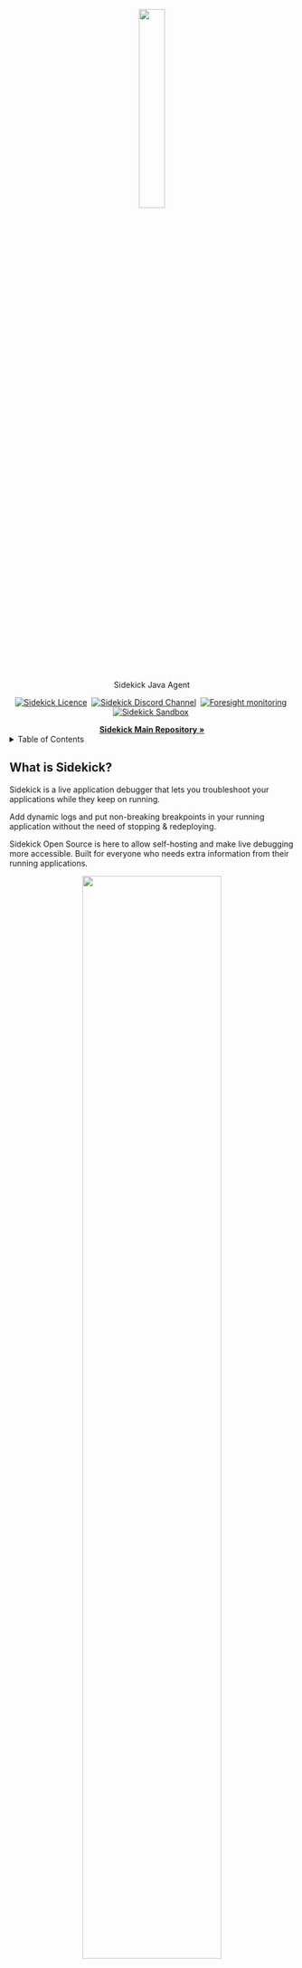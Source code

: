 <p align="center">
  <img width="30%" height="30%" src="https://4750167.fs1.hubspotusercontent-na1.net/hubfs/4750167/Sidekick%20OS%20repo/logo-1.png">
</p>
<p align="center">
  Sidekick Java Agent
</p>

<p align="center">
    <a href="https://github.com/runsidekick/sidekick" target="_blank"><img src="https://img.shields.io/github/license/runsidekick/sidekick?style=for-the-badge" alt="Sidekick Licence" /></a>&nbsp;
    <a href="https://www.runsidekick.com/discord-invitation?utm_source=sidekick-java-readme" target="_blank"><img src="https://img.shields.io/discord/958745045308174416?style=for-the-badge&logo=discord&label=DISCORD" alt="Sidekick Discord Channel" /></a>&nbsp;
    <a href="https://www.runforesight.com?utm_source=sidekick-java-readme" target="_blank"><img src="https://img.shields.io/badge/Monitored%20by-Foresight-%239900F0?style=for-the-badge" alt="Foresight monitoring" /></a>&nbsp;
    <a href="https://app.runsidekick.com/sandbox?utm_source=sidekick-java-readme" target="_blank"><img src="https://img.shields.io/badge/try%20in-sandbox-brightgreen?style=for-the-badge" alt="Sidekick Sandbox" /></a>&nbsp;
    
</p>

<a name="readme-top"></a>

<div align="center">
    <a href="https://github.com/runsidekick/sidekick"><strong>Sidekick Main Repository »</strong></a>
</div>

<!-- TABLE OF CONTENTS -->
<details>
  <summary>Table of Contents</summary>
  <ol>
    <li>
      <a href="#what-is-sidekick">What is Sidekick?</a>
      <ul>
        <li><a href="#sidekick-actions">Sidekick Actions</a></li>
      </ul>
    </li>
    <li>
      <a href="#sidekick-java-agent">Sidekick Java Agent</a>
    </li>
    <li>
      <a href="#usage">Usage</a>
      <ul>
        <li><a href="#supported-jvms-and-languages">Supported JVMs and Languages</a></li>
      </ul>
      <ul>
        <li><a href="#download-the-agent">Download the Agent</a></li>
      </ul>
    </li>
    <li>
      <a href="#build">Build the agent</a>
      <ul>
        <li><a href="#prerequisites">Prerequisites</a></li>
      </ul>
      <ul>
        <li><a href="#build-command">Build command</a></li>
      </ul>
    </li>
    <li>
      <a href="#official-sidekick-agents">Official Sidekick Agents</a>
    </li>
    <li>
      <a href="#resources">Resources</a>
    </li>
    <li><a href="#questions-problems-suggestions">Questions? Problems? Suggestions?</a></li>
    <li><a href="#contact">Contact</a></li>
  </ol>
</details>

## What is Sidekick?
Sidekick is a live application debugger that lets you troubleshoot your applications while they keep on running.

Add dynamic logs and put non-breaking breakpoints in your running application without the need of stopping & redeploying.

Sidekick Open Source is here to allow self-hosting and make live debugging more accessible. Built for everyone who needs extra information from their running applications. 
<p align="center">
  <img width="70%" height="70%" src="https://4750167.fs1.hubspotusercontent-na1.net/hubfs/4750167/Sidekick%20OS%20repo/HowSidekickWorks.gif">
</p>


##### Sidekick Actions:
Sidekick has two major actions; Tracepoints & Logpoints.

- A **tracepoint** is a non-breaking remote breakpoint. In short, it takes a snapshot of the variables when the code hits that line.
- **Logpoints** open the way for dynamic(on-demand) logging to Sidekick users. Replacing traditional logging with dynamic logging has the potential to lower stage sizes, costs, and time for log searching while adding the ability to add new logpoints without editing the source code, redeploying, or restarting the application.

Supported runtimes: Java, Python, Node.js

To learn more about Sidekick features and capabilities, see our [web page.](https://www.runsidekick.com/?utm_source=sidekick-java-readme)

<p align="center">
  <a href="https://app.runsidekick.com/sandbox?utm_source=github&utm_medium=readme" target="_blank"><img width="345" height="66" src="https://4750167.fs1.hubspotusercontent-na1.net/hubfs/4750167/Sidekick%20OS%20repo/try(1)%201.png"></a>
</p>

<p align="center">
  <a href="https://www.runsidekick.com/discord-invitation?utm_source=sidekick-java-readme" target="_blank"><img width="40%" height="40%" src="https://4750167.fs1.hubspotusercontent-na1.net/hubfs/4750167/Sidekick%20OS%20repo/joindiscord.png"></a>
</p>
<div align="center">
    <a href="https://www.runsidekick.com/?utm_source=sidekick-java-readme"><strong>Learn More »</strong></a>
</div>
<p align="right">(<a href="#readme-top">back to top</a>)</p>


## Sidekick Java Agent

Sidekick Java agent allows you inject trace points (non-breaking breakpoints) and log points dynamically to capture call stack snapshots (with variables) and add log messages on the fly without code modification, re-build and re-deploy. So it helps you, your team and organization to reduce MTTR (Minimum Time to Repair/Resolve).

To achieve this, Sidekick Java agent has nothing to do with JDWP (Java Debug Wire Protocol), as it doesn't suspend the code execution, but hooks into code execution at application layer by bytecode instrumentation. Under the hood, Sidekick agent
- injects its hook call into the specified line at bytecode level 
- intercepts the code execution just before the specified line
- captures callstack snapshot (for trace point) or prints dynamic log message (for log point) 
- creates event to be sent asynchronously
- and then lets the code execution continue

Here, to keep Sidekick agent overhead at mimimum (sub-millisecond on average), in addition to non-blocking event publishing, we apply many performance improvements like async snapshot taking, async call stack collecting and fast serialization by reducing redundant memory copies.

The advantages of Sidekick over classical APM solutions is that, Sidekick 
- can debug and trace any location (your code base or 3rd party dependency) in your application, not just the external (DB, API, etc ...) calls like APM solutions
- has zero overhead when you don't have any trace point or log point but APMs have always
- doesn't produce too much garbage data because it collects data only at the certain points you specified as long as that point (trace point/log point) is active

### Usage
##### Supported JVMs and Languages
JDK 8+ is supported
Java (8+), Kotlin (1.3+) and Scala (2.10+) JVM languages are supported

##### Download the agent
Download the latest Sidekick agent from this link [repo](https://repo.thundra.io/service/local/artifact/maven/redirect?r=sidekick-releases&g=com.runsidekick.agent&a=sidekick-agent-bootstrap&v=LATEST)

Agent configuration : https://docs.runsidekick.com/installation/installing-agents/java/configuration#configure-the-agent

Source bundling: https://docs.runsidekick.com/installation/installing-agents/java/source-bundling

### Build

##### Prerequisites 
- Java 8+
- Maven 3.x

##### Build command:
```mvn clean package```


##  Official Sidekick Agents

- [Java](https://github.com/runsidekick/sidekick-agent-java)
- [Node.js](https://github.com/runsidekick/sidekick-agent-nodejs)
- [Python](https://github.com/runsidekick/sidekick-agent-python)

## Resources:

- [Documentation](https://docs.runsidekick.com/?utm_source=sidekick-java-readme)
- [Community](https://github.com/runsidekick/sidekick/discussions)
- [Discord](https://www.runsidekick.com/discord-invitation?utm_source=sidekick-java-readme)
- [Contributing](https://github.com/runsidekick/sidekick/blob/master/CONTRIBUTING.md)
- [Sidekick Main Repository](https://github.com/runsidekick/sidekick)

## Questions? Problems? Suggestions?

To report a bug or request a feature, create a [GitHub Issue](https://github.com/runsidekick/sidekick-agent-java/issues). Please ensure someone else has not created an issue for the same topic.

<p align="right">(<a href="#readme-top">back to top</a>)</p>

## Contact

[Reach out on the Discord](https://www.runsidekick.com/discord-invitation?utm_source=sidekick-java-readme). A fellow community member or Sidekick engineer will be happy to help you out.

<p align="right">(<a href="#readme-top">back to top</a>)</p>